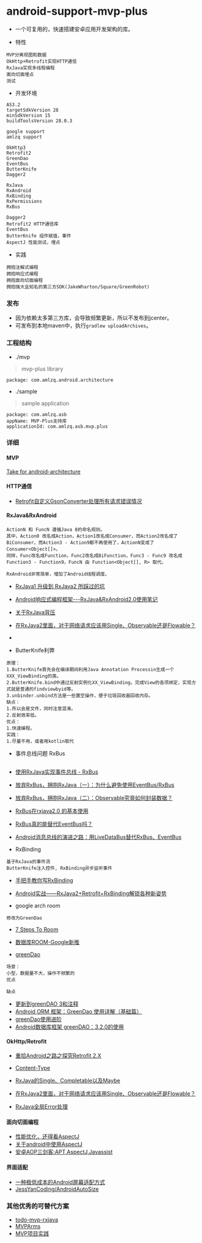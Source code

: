 # android-support-mvp-plus
- 一个可复用的，快速搭建安卓应用开发架构的库。

- 特性
```
MVP分离视图和数据
OkHttp+Retrofit实现HTTP通信
RxJava实现多线程编程
面向切面埋点
测试
```

- 开发环境
```
AS3.2
targetSdkVersion 28
minSdkVersion 15
buildToolsVersion 28.0.3

google support
amlzq support

OkHttp3
Retrofit2
GreenDao
EventBus
ButterKnife
Dagger2

RxJava
RxAndroid
RxBinding
RxPermissions
RxBus

Dagger2
Retrofit2 HTTP通信库
EventBus
ButterKnife 组件赋值，事件
AspectJ 性能测试，埋点
```

- 实践
```
拥抱注解式编程
拥抱响应式编程
拥抱面向切面编程
拥抱强大且知名的第三方SDK(JakeWharton/Square/GreenRobot)
```

### 发布
- 因为依赖太多第三方库，会导致频繁更新，所以不发布到jcenter。
- 可发布到本地maven中，执行`gradlew uploadArchives`。

### 工程结构
* ./mvp
> mvp-plus library
```
package: com.amlzq.android.architecture
```
* ./sample
> sample application
```
package: com.amlzq.asb
appName: MVP-Plus支持库
applicationId: com.amlzq.asb.mvp.plus
```

### 详细

#### MVP
[Take for android-architecture](https://github.com/googlesamples/android-architecture)

#### HTTP通信
- [Retrofit自定义GsonConverter处理所有请求错误情况](https://www.jianshu.com/p/5b8b1062866b)

#### RxJava&RxAndroid
```
ActionN 和 FuncN 遵循Java 8的命名规则。
其中，Action0 改名成Action，Action1改名成Consumer，而Action2改名成了BiConsumer，而Action3 - Action9都不再使用了，ActionN变成了Consumer<Object[]>。
同样，Func改名成Function，Func2改名成BiFunction，Func3 - Func9 改名成 Function3 - Function9，FuncN 由 Function<Object[], R> 取代。
```
```
RxAndroid非常简单，增加了Android线程调度。
```
- [RxJava1 升级到 RxJava2 所踩过的坑](https://www.jianshu.com/p/6d644ca1678f)
- [Android响应式编程框架---RxJava&RxAndroid2.0使用笔记](https://blog.csdn.net/DeMonliuhui/article/details/77848691)
- [关于RxJava背压](http://flyou.ren/2017/04/05/%E5%85%B3%E4%BA%8ERxJava%E8%83%8C%E5%8E%8B/?utm_source=tuicool&utm_medium=referral)
- [在RxJava2里面，对于网络请求应该用Single、Observable还是Flowable？](https://www.zhihu.com/question/62300736)
- []()

- ButterKnife利弊
```
原理：
1.ButterKnife首先会在编译期间利用Java Annotation Processin生成一个XXX_ViewBinding的类。
2.ButterKnife.bind中通过反射实例化XX_ViewBinding，完成View的各项绑定，实现方式就是普通的findviewbyid等。
3.unbinder.unbind方法是一些置空操作，便于垃圾回收器回收内存。
缺点：
1.所以会是文件，同时注意混淆。
2.反射效率低。
优点：
1.快速编程。
实践：
1.尽量不用，或者用kotlin取代
```

- 事件总线问题 RxBus
```

```
- [使用RxJava实现事件总线 - RxBus](https://blog.kaush.co/2014/12/24/implementing-an-event-bus-with-rxjava-rxbus/)
- [放弃RxBus，拥抱RxJava（一）：为什么避免使用EventBus/RxBus](https://www.jianshu.com/p/61631134498e)
- [放弃RxBus，拥抱RxJava（二）：Observable究竟如何封装数据？](https://www.jianshu.com/p/d2df6bceeff9)
- [RxBus在rxjava2.0 的基本使用](https://blog.csdn.net/donkor_/article/details/79709366)
- [RxBus真的能替代EventBus吗？](https://www.jianshu.com/p/669eda5dc5a4)
- [Android消息总线的演进之路：用LiveDataBus替代RxBus、EventBus](https://tech.meituan.com/2018/07/26/android-livedatabus.html)

- RxBinding
```
基于RxJava的事件流
ButterKnife注入控件, RxBinding异步监听事件
```
- [手把手教你写RxBinding](https://www.jianshu.com/p/055002aaf1ca)
- [Android实战——RxJava2+Retrofit+RxBinding解锁各种新姿势](https://blog.csdn.net/qq_30379689/article/details/68958173)

- google arch room
```
修改为GreenDao
```
- [7 Steps To Room](https://medium.com/androiddevelopers/7-steps-to-room-27a5fe5f99b2)
- [数据库ROOM-Google新推](https://www.jianshu.com/p/bb8bd5bc8304)

- [greenDao](http://greenrobot.org/greendao/)
```
场景：
小型，数据量不大，操作不频繁的
优点

缺点

```
- [更新到greenDAO 3和注释](http://greenrobot.org/greendao/documentation/updating-to-greendao-3-and-annotations/)
- [Android ORM 框架：GreenDao 使用详解（基础篇）](https://juejin.im/post/5959b5bcf265da6c4d1bb245)
- [greenDao使用进阶](https://segmentfault.com/a/1190000009076317)
- [Android数据库框架 greenDAO：3.2.0的使用](https://www.jianshu.com/p/cc7c1ecdfacf)

#### OkHttp/Retrofit
- [重拾Android之路之探究Retrofit 2.X](https://www.jianshu.com/p/5c0c546fc540)
- [Content-Type](https://blog.csdn.net/bigtree_3721/article/details/82809459)

- [RxJava的Single、Completable以及Maybe](https://www.jianshu.com/p/45309538ad94)
- [在RxJava2里面，对于网络请求应该用Single、Observable还是Flowable？](https://www.zhihu.com/question/62300736)
- [RxJava全局Error处理](https://blog.csdn.net/mq2553299/article/details/82823565)

#### 面向切面编程
- [性能优化，还得看AspectJ](https://mp.weixin.qq.com/s/heBoKE2UqMgp4_zm_fciuA)
- [关于android中使用AspectJ](https://www.jianshu.com/p/f577aec99e17)
- [安卓AOP三剑客:APT,AspectJ,Javassist](https://www.jianshu.com/p/dca3e2c8608a)

#### 界面适配
- [一种极低成本的Android屏幕适配方式](https://mp.weixin.qq.com/s/d9QCoBP6kV9VSWvVldVVwA)
- [JessYanCoding/AndroidAutoSize](https://github.com/JessYanCoding/AndroidAutoSizeJessYanCoding/AndroidAutoSize)

### 其他优秀的可替代方案
- [todo-mvp-rxjava](https://github.com/googlesamples/android-architecture/tree/todo-mvp-rxjava)
- [MVPArms](https://github.com/JessYanCoding/MVPArms)
- [MVP项目实践](https://juejin.im/entry/57d22b79a22b9d006c4720ee)
